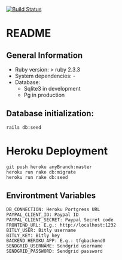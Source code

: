 [![Build Status](https://travis-ci.com/Cr0s4k/GiftOfCharityBack.svg?branch=master)](https://travis-ci.com/Cr0s4k/GiftOfCharityBack)
# README
## General Information
- Ruby version: > ruby 2.3.3
- System dependencies: -
- Database:
    - Sqlite3 in development
    - Pg in production
    
## Database initialization:
    rails db:seed

# Heroku Deployment
    git push heroku anyBranch:master
    heroku run rake db:migrate
    heroku run rake db:seed

## Environtment Variables
    DB_CONNECTION: Heroku Portgress URL 
    PAYPAL_CLIENT_ID: Paypal ID
    PAYPAL_CLIENT_SECRET: Paypal Secret code
    FRONTEND_URL: E.g.: http://localhost:1232
    BITLY_USER: Bitly username
    BITLY_KEY: Bitly key
    BACKEND_HEROKU_APP: E.g.: tfgbackend0
    SENDGRID_USERNAME: Sendgrid username
    SENDGRID_PASSWORD: Sendgrid password